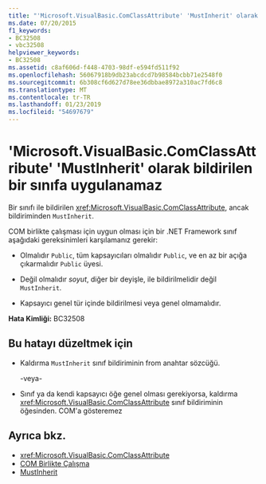 ```yaml
---
title: "'Microsoft.VisualBasic.ComClassAttribute' 'MustInherit' olarak bildirilen bir sınıfa uygulanamaz"
ms.date: 07/20/2015
f1_keywords:
- BC32508
- vbc32508
helpviewer_keywords:
- BC32508
ms.assetid: c8af606d-f448-4703-98df-e594fd511f92
ms.openlocfilehash: 56067918b9db23abcdcd7b98584bcbb71e2548f0
ms.sourcegitcommit: 6b308cf6d627d78ee36dbbae8972a310ac7fd6c8
ms.translationtype: MT
ms.contentlocale: tr-TR
ms.lasthandoff: 01/23/2019
ms.locfileid: "54697679"
---
```

# <a name="microsoftvisualbasiccomclassattribute-cannot-be-applied-to-a-class-that-is-declared-mustinherit"></a>'Microsoft.VisualBasic.ComClassAttribute' 'MustInherit' olarak bildirilen bir sınıfa uygulanamaz
Bir sınıfı ile bildirilen <xref:Microsoft.VisualBasic.ComClassAttribute>, ancak bildiriminden `MustInherit`.  
  
 COM birlikte çalışması için uygun olması için bir .NET Framework sınıf aşağıdaki gereksinimleri karşılamanız gerekir:  
  
-   Olmalıdır `Public`, tüm kapsayıcıları olmalıdır `Public`, ve en az bir açığa çıkarmalıdır `Public` üyesi.  
  
-   Değil olmalıdır *soyut*, diğer bir deyişle, ile bildirilmelidir değil `MustInherit`.  
  
-   Kapsayıcı genel tür içinde bildirilmesi veya genel olmamalıdır.  
  
 **Hata Kimliği:** BC32508  
  
## <a name="to-correct-this-error"></a>Bu hatayı düzeltmek için  
  
-   Kaldırma `MustInherit` sınıf bildiriminin from anahtar sözcüğü.  
  
     -veya-  
  
-   Sınıf ya da kendi kapsayıcı öğe genel olması gerekiyorsa, kaldırma <xref:Microsoft.VisualBasic.ComClassAttribute> sınıf bildiriminin öğesinden. COM'a gösteremez  
  
## <a name="see-also"></a>Ayrıca bkz.
- <xref:Microsoft.VisualBasic.ComClassAttribute>
- [COM Birlikte Çalışma](../../visual-basic/programming-guide/com-interop/index.md)
- [MustInherit](../../visual-basic/language-reference/modifiers/mustinherit.md)
